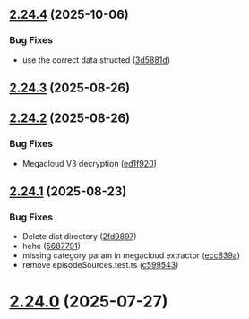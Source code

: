 ## [2.24.4](https://github.com/ghoshRitesh12/aniwatch/compare/v2.24.3...v2.24.4) (2025-10-06)


### Bug Fixes

* use the correct data structed ([3d5881d](https://github.com/ghoshRitesh12/aniwatch/commit/3d5881dc9547d821b9eff4048cd4c74b42386b56))



## [2.24.3](https://github.com/ghoshRitesh12/aniwatch/compare/v2.24.2...v2.24.3) (2025-08-26)



## [2.24.2](https://github.com/ghoshRitesh12/aniwatch/compare/v2.24.1...v2.24.2) (2025-08-26)


### Bug Fixes

* Megacloud V3 decryption ([ed1f920](https://github.com/ghoshRitesh12/aniwatch/commit/ed1f9206622bd041f1a36653afb538de89dd2da3))



## [2.24.1](https://github.com/ghoshRitesh12/aniwatch/compare/v2.24.0...v2.24.1) (2025-08-23)


### Bug Fixes

* Delete dist directory ([2fd9897](https://github.com/ghoshRitesh12/aniwatch/commit/2fd98979c33f97fb97b1bb3fbe20df7470886fc8))
* hehe ([5687791](https://github.com/ghoshRitesh12/aniwatch/commit/568779102c8ee429337a9870e8171db3bc0d4951))
* missing category param in megacloud extractor ([ecc839a](https://github.com/ghoshRitesh12/aniwatch/commit/ecc839ae83a2c1c592df837b00f46ca1ca0dfabe))
* remove episodeSources.test.ts ([c599543](https://github.com/ghoshRitesh12/aniwatch/commit/c5995436ec5bb34dcf9c02e092605a8b5836b422))



# [2.24.0](https://github.com/ghoshRitesh12/aniwatch/compare/v2.23.5...v2.24.0) (2025-07-27)



